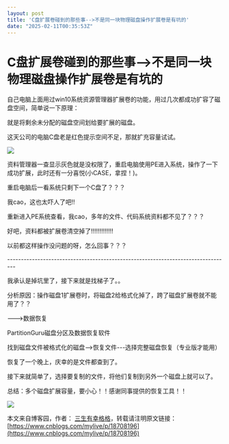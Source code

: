 ```yaml
---
layout: post
title: 'C盘扩展卷碰到的那些事-->不是同一块物理磁盘操作扩展卷是有坑的'
date: "2025-02-11T00:35:53Z"
---
```

C盘扩展卷碰到的那些事-->不是同一块物理磁盘操作扩展卷是有坑的
================================

自己电脑上面用过win10系统资源管理器扩展卷的功能，用过几次都成功扩容了磁盘空间，简单说一下原理：

就是将剩余未分配的磁盘空间划给要扩展的磁盘。

这天公司的电脑C盘老是红色提示空间不足，那就扩充容量试试。

![](https://img2024.cnblogs.com/blog/1713458/202502/1713458-20250210161828377-956493704.png)

资料管理器一查显示灰色就是没权限了，重启电脑使用PE进入系统，操作了一下成功扩展，此时还有一分喜悦(小CASE，拿捏！)。

重启电脑后一看系统只剩下一个C盘了？？？

我cao，这也太吓人了吧!!

重新进入PE系统查看，我cao，多年的文件、代码系统资料都不见了？？？

好吧，资料都被扩展卷清空掉了!!!!!!!!!!!!!

以前都这样操作没问题的呀，怎么回事？？？

\---------------------------------------------------------------------------------

我承认是掉坑里了，接下来就是找梯子了。。

分析原因：操作磁盘1扩展卷时，将磁盘2给格式化掉了，跨了磁盘扩展卷就不能用了？？

\--->数据恢复

PartitionGuru磁盘分区及数据恢复软件

找到磁盘文件被格式化的磁盘-->恢复文件---选择完整磁盘恢复（专业版才能用）

恢复了一个晚上，庆幸的是文件都查到了。

接下来就简单了，选择要复制的文件，将他们复制到另外一个磁盘上就可以了。

总结：多个磁盘扩展容量，要小心！！感谢同事提供的恢复工具！！

![](https://img2024.cnblogs.com/blog/1713458/202502/1713458-20250210164448479-543649546.png)

本文来自博客园，作者： [三生有幸格格](https://www.cnblogs.com/mylive/)，转载请注明原文链接：[https://www.cnblogs.com/mylive/p/18708196](https://www.cnblogs.com/mylive/p/18708196)